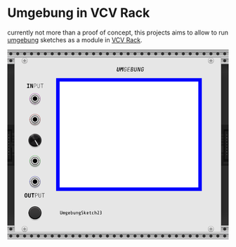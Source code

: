 # Umgebung in VCV Rack

currently not more than a proof of concept, this projects aims to allow to run [umgebung](https://github.com/dennisppaul/umgebung) sketches as a module in [VCV Rack](https://vcvrack.com).

![](./assets/umgebung-vcvrack.png)
